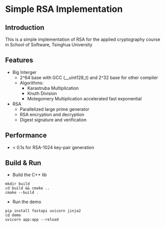 # Simple RSA Implementation

## Introduction

This is a simple implementation of RSA for the applied cryptography course in School of Software, Tsinghua University 

## Features

- Big Interger
  - 2^64 base with GCC (__uint128_t) and 2^32 base for other compiler
  - Algorithms:
    - Karastruba Multiplication
    - Knuth Division
    - Motegomery Multiplication accelerated fast exponential
- RSA
  - Parallelized large prime generator
  - RSA encryption and decryption
  - Digest signature and verification

## Performance

- < 0.1s for RSA-1024 key-pair generation

## Build & Run

- Build the C++ lib

```
mkdir build
cd build && cmake ..
cmake --build .
```

- Run the demo
```
pip install fastapi uvicorn jinja2
cd demo
uvicorn app:app --reload
```
